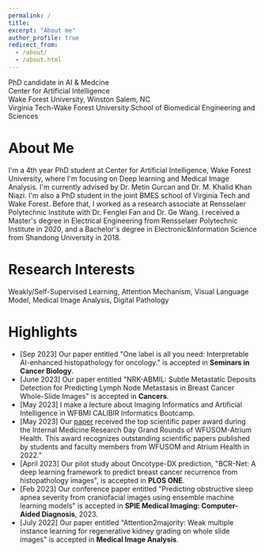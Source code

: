 ```yaml
---
permalink: /
title: 
excerpt: "About me"
author_profile: true
redirect_from: 
  - /about/
  - /about.html
---
```


PhD candidate in AI & Medcine\
Center for Artificial Intelligence\
Wake Forest University, Winston Salem, NC\
Virginia Tech-Wake Forest University School of Biomedical Engineering and Sciences


About Me
======
I'm a 4th year PhD student at Center for Artificial Intelligence, Wake Forest University, where I'm focusing on Deep learning and Medical Image Analysis. I'm currently advised by Dr. Metin Gurcan and Dr. M. Khalid Khan Niazi. I'm also a PhD student in the joint BMES school of Virginia Tech and Wake Forest. Before that, I worked as a research associate at Rensselaer Polytechnic Institute with Dr. Fenglei Fan and Dr. Ge Wang. I received a Master's degree in Electrical Engineering from Rensselaer Polytechnic Institute in 2020, and a Bachelor's degree in Electronic&Information Science from Shandong University in 2018.

Research Interests
======
Weakly/Self-Supervised Learning, Attention Mechanism, Visual Language Model, Medical Image Analysis, Digital Pathology

Highlights
======

* [Sep 2023] Our paper entitled "One label is all you need: Interpretable AI-enhanced histopathology for oncology." is accepted in **Seminars in Cancer Biology**.
* [June 2023] Our paper entitled "NRK-ABMIL: Subtle Metastatic Deposits Detection for Predicting Lymph Node Metastasis in Breast Cancer Whole-Slide Images" is accepted in **Cancers**.
* [May 2023] I make a lecture about Imaging Informatics and Artificial Intelligence in WFBMI CALIBIR Informatics Bootcamp.
* [May 2023] Our [paper](10.1016/j.media.2022.102462) received the top scientific paper award during the Internal Medicine Research Day Grand Rounds of WFUSOM-Atrium Health. This award recognizes outstanding scientific papers published by students and faculty members from WFUSOM and Atrium Health in 2022."
* [April 2023] Our pilot study about Oncotype-DX prediction, "BCR-Net: A deep learning framework to predict breast cancer recurrence from histopathology images", is accepted in **PLOS ONE**.
* [Feb 2023] Our conference paper entitled "Predicting obstructive sleep apnea severity from craniofacial images using ensemble machine learning models" is accepted in **SPIE Medical Imaging: Computer-Aided Diagnosis**, 2023.
* [July 2022] Our paper entitled "Attention2majority: Weak multiple instance learning for regenerative kidney grading on whole slide images" is accepted in **Medical Image Analysis**.
